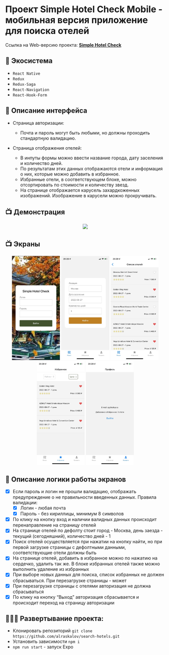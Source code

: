 # Проект Simple Hotel Check Mobile - мобильная версия приложение для поиска отелей

Ссылка на Web-версию проекта: **[Simple Hotel Check](https://search-hotels.vercel.app/)**

## 🧰 Экосистема

- `React Native`
- `Redux`
- `Redux-Saga`
- `React-Navigation`
- `React-Hook-Form`

## 📃 Описание интерфейса

- Страница авторизации:
  - Почта и пароль могут быть любыми, но должны проходить стандартную валидацию.

- Страница отображения отелей:
  - В инпуты формы можно ввести название города, дату заселения и количество дней.
  - По результатам этих данных отображаются отели и информация о них, которые можно добавить в избранное.
  - Избранные отели, в соответствующем блоке, можно отсортировать по стоимости и количеству звезд.
  - На странице отображается карусель захардкоженных изображений. Изображение в карусели можно прокручивать.

## 📺 Демонстрация
<div align="center">
    <img src="/assets/gifs/demonstration.gif" width="30%"</img>
</div>

## 📺 Экраны

<div align="center">
    <img src="/assets/screenshots/1.jpg" width="30%"</img>
    <img src="/assets/screenshots/2.jpg" width="30%"</img>
    <img src="/assets/screenshots/3.jpg" width="30%"</img>
    <img src="/assets/screenshots/4.jpg" width="30%"</img>
    <img src="/assets/screenshots/5.jpg" width="30%"</img>
</div>

## 🧥 Описание логики работы экранов

- [x] Если пароль и логин не прошли валидацию, отображать предупреждение о не правильности введенных данных. Правила валидации:
  - [x] Логин - любая почта
  - [x] Пароль - без кириллицы, минимум 8 символов
- [x] По клику на кнопку вход и наличии валидных данных происходит перенаправление на страницу отелей
- [x] На странице отелей по дефолту стоит город - Москва, день заезда - текущий (сегодняшний), количество дней - 1
- [x] Поиск отелей осуществляется при нажатии на кнопку найти, но при первой
      загрузке страницы с дефолтными данными, соответствующие отели должны быть
- [x] На странице отелей, добавить в избранное можно по нажатию на сердечко,
      удалить так же. В блоке избранных отелей также можно выполнить удаление из
      избранных
- [x] При выборе новых данных для поиска, список избранных не должен
      сбрасываться. При перезагрузке страницы - может
- [x] При перезагрузке страницы с отелями авторизация не должна сбрасываться
- [x] По клику на кнопку “Выход” авторизация сбрасывается и происходит переход на страницу авторизации

## 👨🏻‍💻 Развертывание проекта:

- Клонировать репозиторий `git clone https://github.com/alraskalov/search-hotels.git`
- Установить зависимости `npm i`
- `npm run start` - запуск Expo
